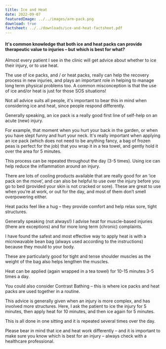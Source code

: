 ```yaml
---
title: Ice and Heat
date: 2022-09-07
featuredImage: ../../images/arm-pack.png
download: true
factsheet: ../../downloads/ice-and-heat-factsheet.pdf
---
```


<h4>It's common knowledge that both ice and heat packs can provide therapeutic value to injuries – but which is best for what?</h4>

Almost every patient I see in the clinic will get advice about whether to ice their injury, or to use heat.

The use of ice packs, and / or heat packs, really can help the recovery process in new injuries, and plays an important role in helping to manage long term physical problems too. 
A common misconception is that the use of ice and/or heat is just for those SOS situations!

Not all advice suits all people, it's important to bear this in mind when considering ice and heat, since people respond differently.

Generally speaking, an ice pack is a really good first line of self-help on an acute (new) injury.

For example, that moment when you hurt your back in the garden, or when you have slept funny and hurt your neck. 
It's really important when applying an ice pack (which does not need to be anything fancy, a bag of frozen peas is perfect for the job) that you wrap it in a tea towel, and gently hold it over the area for 5 minutes.

This process can be repeated throughout the day (3-5 times). Using ice can help reduce the inflammation around an injury.

There are lots of cooling products available that are really good for an ‘ice pack on the move’, and can also be helpful to use over the injury before you go to bed (provided your skin is not cracked or sore). These are great to use when you’re at work, or out for the day, and most of them don’t smell overpowering either.

Heat packs feel like a hug – they provide comfort and help relax sore, tight structures.

Generally speaking (not always!) I advise heat for muscle-based injuries (there are exceptions) and for more long term (chronic) complaints.

I have found the safest and most effective way to apply heat is with a microwavable bean bag (always used according to the instructions) because they mould to your body.

These are particularly good for tight and tense shoulder muscles as the weight of the bag also helps lengthen the muscles.

Heat can be applied (again wrapped in a tea towel) for 10-15 minutes 3-5 times a day.

You could also consider Contrast Bathing – this is where ice packs and heat packs are used together in a routine.

This advice is generally given when an injury is more complex, and has involved more structures. Here, I ask the patient to ice the injury for 5 minutes, then apply heat for 10 minutes, and then ice again for 5 minutes.

This is all done in one sitting and it is repeated several times over the day.

Please bear in mind that ice and heat work differently – and it is important to make sure you know which is best for an injury – always check with a healthcare professional.
